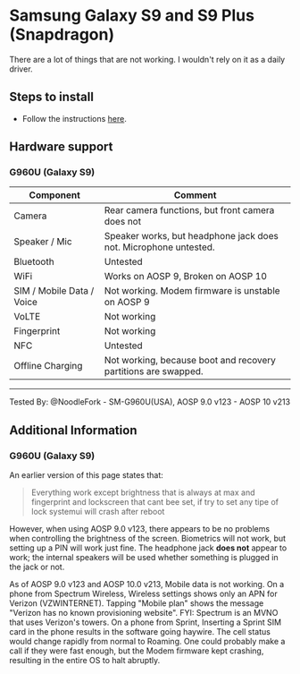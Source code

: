 # Samsung Galaxy S9 and S9 Plus (Snapdragon)

There are a lot of things that are not working. I wouldn't rely on it as a daily driver.

## Steps to install

* Follow the instructions [here](https://forum.xda-developers.com/galaxy-s9/how-to/guide-install-gsi-galaxy-s9-snapdragon-t3942302#:~:text=xda-developers%20Samsung%20Galaxy%20S9%20Samsung%20Galaxy%20S9%20Guides%2C,the%20look%20and%20feel%20to%20adding%20new%20functionality.).

## Hardware support
### G960U (Galaxy S9)
| Component                 |      Comment                                              |
|---------------------------|-----------------------------------------------------------|
| Camera                    | Rear camera functions, but front camera does not          |
| Speaker / Mic             | Speaker works, but headphone jack does not. Microphone untested. |
| Bluetooth                 | Untested                                                  |
| WiFi                      | Works on AOSP 9, Broken on AOSP 10                        |
| SIM / Mobile Data / Voice | Not working. Modem firmware is unstable on AOSP 9         |
| VoLTE                     | Not working                                               |
| Fingerprint               | Not working                                               |
| NFC                       | Untested                                                  |
| Offline Charging          | Not working, because boot and recovery partitions are swapped. |
---

Tested By: @NoodleFork - SM-G960U(USA), AOSP 9.0 v123 - AOSP 10 v213

## Additional Information
### G960U (Galaxy S9)
An earlier version of this page states that:
>Everything work except brightness that is always at max and fingerprint and lockscreen that cant bee set, if try to set any tipe of lock systemui will crash after reboot

However, when using AOSP 9.0 v123, there appears to be no problems when controlling the brightness of the screen. Biometrics will not work, but setting up a PIN will work just fine. The headphone jack **does not** appear to work; the internal speakers will be used whether something is plugged in the jack or not.

As of AOSP 9.0 v123 and AOSP 10.0 v213, Mobile data is not working. On a phone from Spectrum Wireless, Wireless settings shows only an APN for Verizon (VZWINTERNET). Tapping "Mobile plan" shows the message "Verizon has no known provisioning website". FYI: Spectrum is an MVNO that uses Verizon's towers. On a phone from Sprint, Inserting a Sprint SIM card in the phone results in the software going haywire. The cell status would change rapidly from normal to Roaming. One could probably make a call if they were fast enough, but the Modem firmware kept crashing, resulting in the entire OS to halt abruptly.